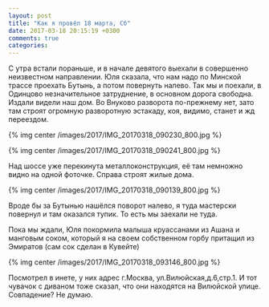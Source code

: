 ```yaml
---
layout: post
title: "Как я провёл 18 марта, Сб"
date: 2017-03-18 20:15:19 +0300
comments: true
categories: 
---
```

С утра встали пораньше, и в начале девятого выехали в совершенно неизвестном направлении. Юля сказала, что нам надо по Минской трассе проехать Бутынь, а потом повернуть налево. Так мы и поехали, в Одинцово незначительное затруднение, в основном дорога свободна. Издали видели наш дом. Во Внуково разворота по-прежнему нет, зато там строят огромную разворотную эстакаду, коя, видимо, станет и жд переездом.

{% img center /images/2017/IMG_20170318_090230_800.jpg %}

{% img center /images/2017/IMG_20170318_090241_800.jpg %}

Над шоссе уже перекинута металлоконструкция, её там немножно видно на одной фоточке. Справа строят жилые дома.

{% img center /images/2017/IMG_20170318_090139_800.jpg %}

Вроде бы за Бутынью нашёлся поворот налево, я туда мастерски повернул и там оказался тупик. То есть мы заехали не туда. 



Пока мы ждали, Юля покормила малыша круассанами из Ашана и манговым соком, который я на своем собственном горбу притащил из Эмиратов (сам сок сделан в Кувейте)

{% img center /images/2017/IMG_20170318_093146_800.jpg %}
 


Посмотрел в инете, у них адрес г.Москва, ул.Вилюйская,д.6,стр.1. И тот чувачок с диваном тоже сказал, что они находятся на Вилюйской улице. Совпадение? Не думаю.